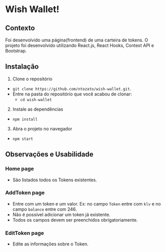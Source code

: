 # Wish Wallet!


## Contexto
 Foi desenvolvido uma página(frontend) de uma carteira de tokens. O projeto foi desenvolvido utilizando React.js, React Hooks, Context API e Bootstrap.
 

## Instalação

1. Clone o repositório

- `git clone https://github.com/ntozato/wish-wallet.git`.
- Entre na pasta do repositório que você acabou de clonar:
  - `cd wish-wallet`

2. Instale as dependências

- `npm install`

3. Abra o projeto no navegador

- `npm start`


## Observações e Usabilidade

### Home page
- São listados todos os Tokens existentes.

### AddToken page
- Entre com um token e um valor. Ex: no campo `Token` entre com `klv` e no campo `balance` entre com 246.
- Não é possível adicionar um token já existente.
- Todos os campos devem ser preenchidos obrigatoriamente.

### EditToken page
- Edite as informações sobre o Token.
